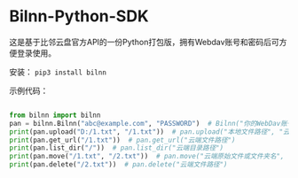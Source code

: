 # Bilnn-Python-SDK

这是基于比邻云盘官方API的一份Python打包版，拥有Webdav账号和密码后可方便登录使用。

安装：
`pip3 install bilnn`

示例代码：
```Python

from bilnn import bilnn
pan = bilnn.Bilnn("abc@example.com", "PASSWORD")  # Bilnn("你的WebDav账号", "你的WebDav密码")
print(pan.upload("D:/1.txt", "/1.txt"))  # pan.upload("本地文件路径", "云端保存路径"))
print(pan.get_url("/1.txt"))  # pan.get_url("云端文件路径")
print(pan.list_dir("/"))  # pan.list_dir("云端目录路径")
print(pan.move("/1.txt", "/2.txt"))  # pan.move("云端原始文件或文件夹名", "云端更改后的文件或文件夹名")
print(pan.delete("/2.txt"))  # pan.delete("云端文件路径")
```
